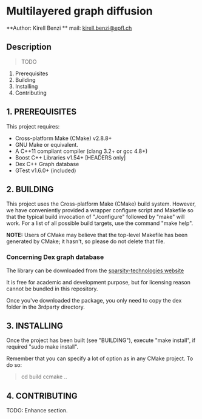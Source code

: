 # Multilayered graph diffusion

**Author: Kirell Benzi **
mail: kirell.benzi@epfl.ch
## Description

> TODO


 1. Prerequisites
 2. Building
 3. Installing
 4. Contributing

## 1. PREREQUISITES

 This project requires:
  - Cross-platform Make (CMake) v2.8.8+
  - GNU Make or equivalent.
  - A C++11 compliant compiler (clang 3.2+ or gcc 4.8+)
  - Boost C++ Libraries v1.54+ [HEADERS only]
  - Dex C++ Graph database
  - GTest v1.6.0+ (included)

## 2. BUILDING

 This project uses the Cross-platform Make (CMake) build system. However, we
 have conveniently provided a wrapper configure script and Makefile so that
 the typical build invocation of "./configure" followed by "make" will work.
 For a list of all possible build targets, use the command "make help".

 **NOTE:** Users of CMake may believe that the top-level Makefile has been
 generated by CMake; it hasn't, so please do not delete that file.

### Concerning Dex graph database

The library can be downloaded from the [sparsity-technologies website](http://sparsity-technologies.com/dex_download_previ?v=4.8.2&lang=Cpp)

It is free for academic and development purpose, but for licensing reason cannot be bundled in this repository.

Once you've downloaded the package, you only need to copy the dex folder in the
3rdparty directory.

## 3. INSTALLING

 Once the project has been built (see "BUILDING"), execute "make install", if required "sudo make install".

 Remember that you can specify a lot of option as in any CMake project.
 To do so:

 > cd build
 > ccmake ..

## 4. CONTRIBUTING

 TODO: Enhance section.
